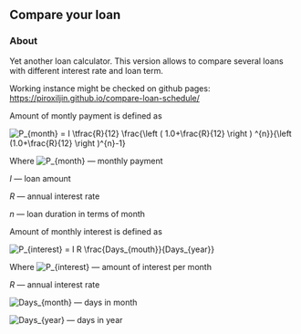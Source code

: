 ## Compare your loan

### About

[//]: # (Это еще одна вариация кредитного калькулятора с возможностью сравнить платежи и переплату для разных процентных ставок и разных сроков.)

Yet another loan calculator. This version allows to compare several loans with different interest rate and loan term.

Working instance might be checked on github pages: https://piroxiljin.github.io/compare-loan-schedule/

[//]: # (Сумма ежемесячного платежа определяется по формуле)

Amount of montly payment is defined as

![P_{month} = I \tfrac{R}{12} \frac{\left ( 1.0+\frac{R}{12} \right ) \^{n}}{\left (1.0+\frac{R}{12} \right )^{n}-1}](
https://latex.codecogs.com/gif.latex?P_{month}&space;=&space;I%20\tfrac{R}{12}%20\frac{\left%20(%201.0+\frac{R}{12}%20\right%20)%20^{n}}{\left%20(1.0+\frac{R}{12}%20\right%20)^{n}-1})

[//]: # (Где P_{month} — минимальный ежемесячный платеж
I — сумма кредита
R — годовая процентная ставка
n — строк кредита в месяцах)

Where ![P_{month}](https://latex.codecogs.com/gif.latex?P_{month}) — monthly payment

_I_ — loan amount

_R_ — annual interest rate

_n_ — loan duration in terms of month

[//]: # (Сумма выплат по процентам вычисляется по формуле)

Amount of monthly interest is defined as 

![P_{interest} = I R \frac{Days_{mouth}}{Days_{year}}](https://latex.codecogs.com/gif.latex?P_{interest}&space;=&space;I%20R%20\frac{Days_{mouth}}{Days_{year}})

[//]: # (Где P_{interest} — оплата процентов по кредиту
I — сумма кредита
R — годовая процентная ставка
Days_{mouth} — количество дней в месяце
Days_{year} — количество дней в году)

Where ![P_{interest}](https://latex.codecogs.com/gif.latex?P_{interest}) — amount of interest per month

_R_ — annual interest rate

![Days_{month}](https://latex.codecogs.com/gif.latex?Days_{month}) — days in month

![Days_{year}](https://latex.codecogs.com/gif.latex?Days_{year}) — days in year
